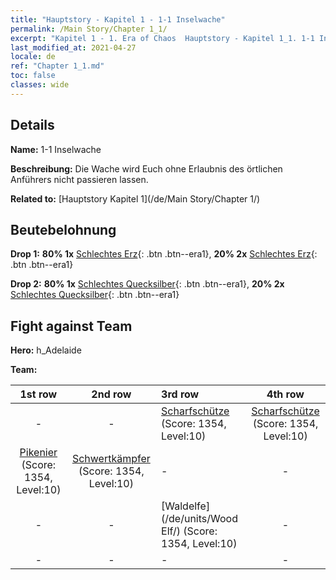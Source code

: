 ```yaml
---
title: "Hauptstory - Kapitel 1 - 1-1 Inselwache"
permalink: /Main Story/Chapter 1_1/
excerpt: "Kapitel 1 - 1. Era of Chaos  Hauptstory - Kapitel 1_1. 1-1 Inselwache"
last_modified_at: 2021-04-27
locale: de
ref: "Chapter 1_1.md"
toc: false
classes: wide
---
```


## Details

 **Name:** 1-1 Inselwache

 **Beschreibung:** Die Wache wird Euch ohne Erlaubnis des örtlichen Anführers nicht passieren lassen.

 **Related to:** [Hauptstory Kapitel 1](/de/Main Story/Chapter 1/)

## Beutebelohnung

 **Drop 1:** **80% 1x** [Schlechtes Erz](/ItemsDE/mat_1/){: .btn .btn--era1}, **20% 2x** [Schlechtes Erz](/ItemsDE/mat_1/){: .btn .btn--era1}

 **Drop 2:** **80% 1x** [Schlechtes Quecksilber](/ItemsDE/mat_2/){: .btn .btn--era1}, **20% 2x** [Schlechtes Quecksilber](/ItemsDE/mat_2/){: .btn .btn--era1}


## Fight against Team
 **Hero:** h_Adelaide

 **Team:**


  | 1st row | 2nd row | 3rd row | 4th row |
  |:----:|:----:|:----|:----:|
  | - | - | [Scharfschütze](/de/units/Marksman/) (Score: 1354, Level:10)  | [Scharfschütze](/de/units/Marksman/) (Score: 1354, Level:10)  |
  | [Pikenier](/de/units/Pikeman/) (Score: 1354, Level:10)  | [Schwertkämpfer](/de/units/Swordsman/) (Score: 1354, Level:10)  | - | - |
  | - | - | [Waldelfe](/de/units/Wood Elf/) (Score: 1354, Level:10)  | - |
  | - | - | - | - |


